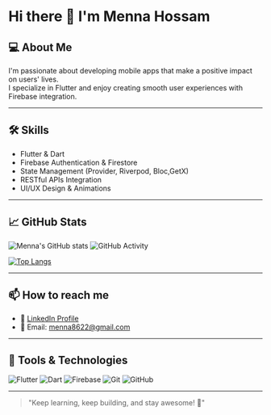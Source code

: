 # Hi there 👋 I'm Menna Hossam

## 💻 About Me
I'm passionate about developing mobile apps that make a positive impact on users' lives.  
I specialize in Flutter and enjoy creating smooth user experiences with Firebase integration.

---

## 🛠 Skills
- Flutter & Dart
- Firebase Authentication & Firestore
- State Management (Provider, Riverpod, Bloc,GetX)
- RESTful APIs Integration
- UI/UX Design & Animations

---

## 📈 GitHub Stats
![Menna's GitHub stats](https://github-readme-stats.vercel.app/api?username=01090568252&show_icons=true&theme=radical)
![GitHub Activity](https://github-readme-streak-stats.herokuapp.com/?user=01090568252&theme=radical)

[![Top Langs](https://github-readme-stats.vercel.app/api/top-langs/?username=01090568252&layout=compact&theme=radical)](https://github.com/01090568252/github-readme-stats)

---

## 📫 How to reach me
- 💼 [LinkedIn Profile](https://www.linkedin.com/in/menna-hossam-008a41256/)
- 📧 Email: menna8622@gmail.com

---

## 🚀 Tools & Technologies
![Flutter](https://img.shields.io/badge/Flutter-02569B?style=for-the-badge&logo=flutter&logoColor=white)
![Dart](https://img.shields.io/badge/Dart-0175C2?style=for-the-badge&logo=dart&logoColor=white)
![Firebase](https://img.shields.io/badge/Firebase-FFCA28?style=for-the-badge&logo=firebase&logoColor=black)
![Git](https://img.shields.io/badge/Git-F05032?style=for-the-badge&logo=git&logoColor=white)
![GitHub](https://img.shields.io/badge/GitHub-181717?style=for-the-badge&logo=github&logoColor=white)

---

> "Keep learning, keep building, and stay awesome! 🚀"
